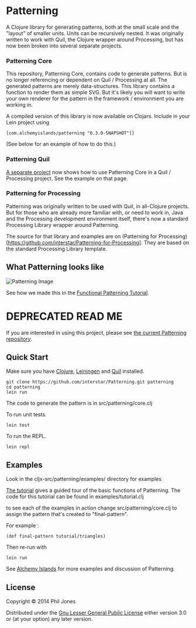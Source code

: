 # Patterning

A Clojure library for generating patterns, both at the small scale and the "layout" of smaller units. Units can be recursively nested. It was originally written to work with Quil, the Clojure wrapper around Processing, but has now been broken into several separate projects.

### Patterning Core
This repository, Patterning Core, contains code to generate patterns. But is no longer referencing or dependent on Quil / Processing at all. The generated patterns are merely data-structures. This library contains a function to render them as simple SVG. But it's likely you will want to write your own renderer for the pattern in the framework / environment you are working in.

A compiled version of this library is now available on Clojars. Include in your Lein project using

    [com.alchemyislands/patterning "0.3.0-SNAPSHOT"]]

(See below for an example of how to do this.)

### Patterning Quil 

[A separate project](https://github.com/interstar/Patterning-Quil) now shows how to use Patterning Core in a Quil / Processing project. See the example on that page.

### Patterning for Processing

Patterning was originally written to be used with Quil, in all-Clojure projects. But for those who are already more familiar with, or need to work in, Java and the Processing development environment itself, there's now a standard Processing Library wrapper around Patterning.

The source for that library and examples are on (Patterning for Processing)[https://github.com/interstar/Patterning-for-Processing]. They are based on the standard Processing Library template.

## What Patterning looks like 

![Patterning Image](http://alchemyislands.com/blog/wp-content/uploads/2014/09/fp6.png)

See how we made this in the [Functional Patterning Tutorial](http://alchemyislands.com/tutorial/fp.html).

# DEPRECATED READ ME 
If you are interested in using this project, please see [the current Patterning repository](https://github.com/interstar/patterning).

## Quick Start
Make sure you have [Clojure](http://clojure.org/), [Leiningen](http://leiningen.org/) and [Quil](https://github.com/quil/) installed.

    git clone https://github.com/interstar/Patterning.git patterning
    cd patterning
    lein run

The code to generate the pattern is in src/patterning/core.clj

To run unit tests.

    lein test
   
To run the REPL.

    lein repl


## Examples
Look in the cljx-src/patterning/examples/ directory for examples

[The tutorial](http://alchemyislands.com/tutorial/tutorial.html) gives a guided tour of the basic functions of Patterning. The code for this tutorial can be found in examples/tutorial.clj

to see each of the examples in action change src/patterning/core.clj to assign the pattern that's created to "final-pattern".

For example : 

    (def final-pattern tutorial/triangles)


Then re-run with 

    lein run


See [Alchemy Islands](http://alchemyislands.com) for more examples and discussion of Patterning.

## License

Copyright © 2014 Phil Jones

Distributed under the [Gnu Lesser General Public License](https://www.gnu.org/licenses/lgpl.html) 
either version 3.0 or (at your option) any later version.
